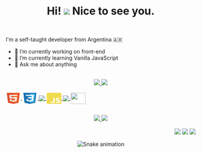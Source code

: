 <h1 align="center" style="font-color: rgb(149, 214, 0);">Hi! <img src="https://media.giphy.com/media/hvRJCLFzcasrR4ia7z/giphy.gif" width="25px"> Nice to see you.</h1>

<br/>

I'm a self-taught developer from Argentina 🇦🇷

- 🔭 I’m currently working on front-end
- 🌱 I’m currently learning Vanilla JavaScript
- 💬 Ask me about anything

<br/>

<div align="center">
  <a href="https://github.com/ezEst6">
  <img height="180em" src="https://github-readme-stats.vercel.app/api?username=ezEst6&show_icons=true&theme=chartreuse-dark&include_all_commits=true&count_private=true&hide_border=true">
  <img height="180em" src="https://github-readme-stats.vercel.app/api/top-langs/?username=ezEst6&layout=compact&langs_count=7&theme=chartreuse-dark&hide_border=true">
</div>
<div style="display: inline_block"><br>
  <img align="center" height="30" width="40" src="https://raw.githubusercontent.com/devicons/devicon/master/icons/html5/html5-original.svg">
  <img align="center" height="30" width="40" src="https://raw.githubusercontent.com/devicons/devicon/master/icons/css3/css3-original.svg">
  <img align="center" width="40" src="https://cdn.jsdelivr.net/gh/devicons/devicon/icons/sass/sass-original.svg">
  <img align="center" height="30" width="40" src="https://raw.githubusercontent.com/devicons/devicon/master/icons/javascript/javascript-plain.svg">
  <img align="center" width="50" src="https://cdn.jsdelivr.net/gh/devicons/devicon/icons/php/php-original.svg">
  <img align="center" height="30" width="40" src="https://cdn.jsdelivr.net/gh/devicons/devicon/icons/git/git-plain.svg">
</div>
  
  ##

<div align="center">
  <img height="140em" src ="https://github-readme-streak-stats.herokuapp.com?user=ezEst6&theme=chartreuse-dark&hide_border=true">
  <img height="140em" src="https://github-readme-stats.vercel.app/api/wakatime?username=ezEst&theme=chartreuse-dark&hide_border=true">
</div>
  
<br/>
  
<div align="right">
  <a href="mailto:estiga27@gmail.com?Subject=Desde%20GitHub"><img src="https://img.shields.io/badge/Gmail-D14836?style=for-the-badge&logo=gmail&logoColor=white" target="_blank"></a>
  <a href="https://www.linkedin.com/in/ezequiel-estigarribia" target="_blank"><img src="https://img.shields.io/badge/-LinkedIn-%230077B5?style=for-the-badge&logo=linkedin&logoColor=white" target="_blank"></a>
  <a href="https://www.freecodecamp.org/Ezest" target="_blank"><img src="https://img.shields.io/badge/freecodecamp-27273D?style=for-the-badge&logo=freecodecamp&logoColor=white" target="_blank"></a>
</div>
  
  
<div align="center">
  
  ![Snake animation](https://github.com/ezEst6/ezEst6/blob/output/github-contribution-grid-snake.svg)
  
</div>
